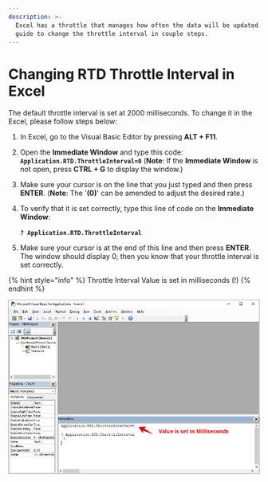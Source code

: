 ```yaml
---
description: >-
  Excel has a throttle that manages how often the data will be updated. Use this
  guide to change the throttle interval in couple steps.
---
```


# Changing RTD Throttle Interval in Excel

The default throttle interval is set at 2000 milliseconds. To change it in the Excel, please follow steps below:

1. In Excel, go to the Visual Basic Editor by pressing **ALT + F11**.
2. Open the **Immediate Window**  and type this code:  **`Application.RTD.ThrottleInterval=0`**  \(**Note**: If the **Immediate Window** is not open, press **CTRL + G** to display the window.\)
3. Make sure your cursor is on the line that you just typed and then press **ENTER**. \(**Note**:  The '**\(0\)**' can be amended to adjust the desired rate.\)
4. To verify that it is set correctly, type this line of code on the **Immediate Window**:

   **`? Application.RTD.ThrottleInterval`**

5. Make sure your cursor is at the end of this line and then press **ENTER**. The window should display 0; then you know that your throttle interval is set correctly.

{% hint style="info" %}
Throttle Interval Value is set in milliseconds \(!\)
{% endhint %}

![](../../.gitbook/assets/rtd-throttling.png)

